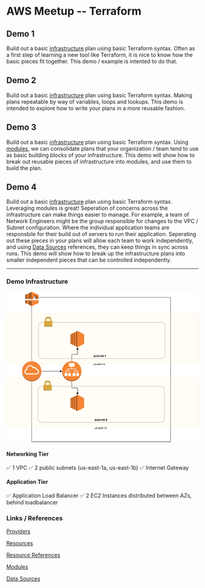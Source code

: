 # AWS Meetup -- Terraform

## Demo 1
Build out a basic [infrastructure](#DemoInfrastructure) plan using basic Terraform syntax. 
Often as a first step of learning a new tool like Terraform, it is nice to know how the basic pieces fit together.  This demo / example is intented to do that.

## Demo 2
Build out a basic [infrastructure](#DemoInfrastructure) plan using basic Terraform syntax. 
Making plans repeatable by way of variables, loops and lookups.  This demo is intended to explore how to write your plans in a more reusable fashion.

## Demo 3
Build out a basic [infrastructure](#DemoInfrastructure) plan using basic Terraform syntax. 
Using [modules](https://www.terraform.io/docs/configuration/modules.html), we can consolidate plans that your organization / team tend to use as basic building blocks of your infrastructure.  This demo will show how to break out reusable pieces of infrastructure into modules, and use them to build the plan.

## Demo 4
Build out a basic [infrastructure](#DemoInfrastructure) plan using basic Terraform syntax. 
Leveraging modules is great!  Seperation of concerns across the infrastructure can make things easier to manage.  For example, a team of Network Engineers might be the group responsible for changes to the VPC / Subnet configuration.  Where the individual application teams are responsbile for their build out of servers to run their application.  Seperating out these pieces in your plans will allow each team to work independently, and using [Data Sources](https://www.terraform.io/docs/configuration/data-sources.html) references, they can keep things in sync across runs.  This demo will show how to break up the infrastructure plans into smaller independent pieces that can be controlled independently.

----

### Demo Infrastructure
![demo infrastructure](static/demoArchitecture.png "Demo Infrastructure")

#### Networking Tier
 :white_check_mark: 1 VPC
 :white_check_mark: 2 public subnets (us-east-1a, us-east-1b)
 :white_check_mark: Internet Gateway

#### Application Tier
 :white_check_mark: Application Load Balancer
 :white_check_mark: 2 EC2 Instances distributed between AZs, behind loadbalancer

### Links / References
[Providers](https://www.terraform.io/docs/configuration/providers.html)

[Resources](https://www.terraform.io/docs/configuration/resources.html)

[Resource References](https://www.terraform.io/docs/configuration/interpolation.html#attributes-of-other-resources)

[Modules](https://www.terraform.io/docs/configuration/modules.html)

[Data Sources](https://www.terraform.io/docs/configuration/data-sources.html)


